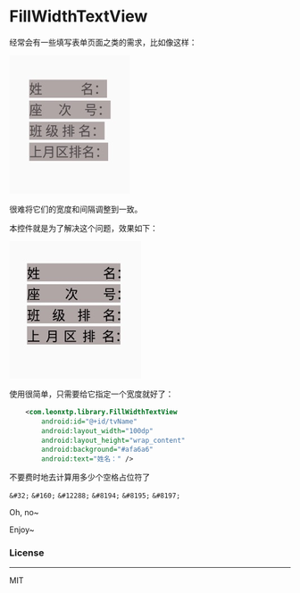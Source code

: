 # FillWidthTextView

经常会有一些填写表单页面之类的需求，比如像这样：

![难看的TextView](https://github.com/LeonXtp/FillWidthTextView/blob/master/art/ugly-textview.png)

很难将它们的宽度和间隔调整到一致。

本控件就是为了解决这个问题，效果如下：

![漂亮的TextView](https://github.com/LeonXtp/FillWidthTextView/blob/master/art/fill-width-textview.png
)

使用很简单，只需要给它指定一个宽度就好了：

``` xml
    <com.leonxtp.library.FillWidthTextView
        android:id="@+id/tvName"
        android:layout_width="100dp"
        android:layout_height="wrap_content"
        android:background="#afa6a6"
        android:text="姓名：" />
```

不要费时地去计算用多少个空格占位符了

`&#32;` `&#160;` `&#12288;` `&#8194;`  `&#8195;` `&#8197;`

Oh, no~

Enjoy~


### License
-------

MIT
